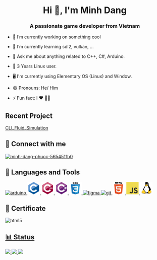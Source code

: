 <h1 align="center">Hi 👋, I'm Minh Dang</h1>
<h3 align="center">A passionate game developer from Vietnam</h3>

- 🔭 I’m currently working on something cool

- 🌱 I’m currently learning sdl2, vulkan, ...

- 💬 Ask me about anything related to C++, C#, Arduino.

- 🐧 3 Years Linux user.

- 🖥️ I'm currently using Elementary OS (Linux) and Window.

- 😄 Pronouns: He/ Him

- ⚡ Fun fact: I ❤️ 🧑‍🍳

## Recent Project
[CLI_Fluid_Simulation](https://github.com/minhdangphuoc/CLI_Fluid_Simulation)

## 🔗 Connect with me

<p align="left">
<a href="https://linkedin.com/in/minh-dang-phuoc-5654511b0" target="blank"><img align="center" src="https://raw.githubusercontent.com/rahuldkjain/github-profile-readme-generator/master/src/images/icons/Social/linked-in-alt.svg" alt="minh-dang-phuoc-5654511b0" height="30" width="40" /></a>
</p>

## 🧰 Languages and Tools

<p align="left"> <a href="https://www.arduino.cc/" target="_blank" rel="noreferrer"> <img src="https://cdn.worldvectorlogo.com/logos/arduino-1.svg" alt="arduino" width="40" height="40"/> </a> <a href="https://www.cprogramming.com/" target="_blank" rel="noreferrer"> <img src="https://raw.githubusercontent.com/devicons/devicon/master/icons/c/c-original.svg" alt="c" width="40" height="40"/> </a> <a href="https://www.w3schools.com/cpp/" target="_blank" rel="noreferrer"> <img src="https://raw.githubusercontent.com/devicons/devicon/master/icons/cplusplus/cplusplus-original.svg" alt="cplusplus" width="40" height="40"/> </a> <a href="https://www.w3schools.com/cs/" target="_blank" rel="noreferrer"> <img src="https://raw.githubusercontent.com/devicons/devicon/master/icons/csharp/csharp-original.svg" alt="csharp" width="40" height="40"/> </a> <a href="https://www.w3schools.com/css/" target="_blank" rel="noreferrer"> <img src="https://raw.githubusercontent.com/devicons/devicon/master/icons/css3/css3-original-wordmark.svg" alt="css3" width="40" height="40"/> </a> <a href="https://www.figma.com/" target="_blank" rel="noreferrer"> <img src="https://www.vectorlogo.zone/logos/figma/figma-icon.svg" alt="figma" width="40" height="40"/> </a> <a href="https://git-scm.com/" target="_blank" rel="noreferrer"> <img src="https://www.vectorlogo.zone/logos/git-scm/git-scm-icon.svg" alt="git" width="40" height="40"/> </a> <a href="https://www.w3.org/html/" target="_blank" rel="noreferrer"> <img src="https://raw.githubusercontent.com/devicons/devicon/master/icons/html5/html5-original-wordmark.svg" alt="html5" width="40" height="40"/> </a> <a href="https://developer.mozilla.org/en-US/docs/Web/JavaScript" target="_blank" rel="noreferrer"> <img src="https://raw.githubusercontent.com/devicons/devicon/master/icons/javascript/javascript-original.svg" alt="javascript" width="40" height="40"/> </a> <a href="https://www.linux.org/" target="_blank" rel="noreferrer"> <img src="https://raw.githubusercontent.com/devicons/devicon/master/icons/linux/linux-original.svg" alt="linux" width="40" height="40"/> </a> </p>

## 📄 Certificate
<img src="https://user-images.githubusercontent.com/37279565/143661042-7422f7a3-aaa7-4f58-8a0f-fe7fa23ca12a.png" alt="html5" width="405" height="301"/> </a> <a href="https://developer.mozilla.org/en-US/docs/Web/JavaScript" target="_blank" rel="noreferrer">

## 📊 Status

![](https://github-readme-stats.vercel.app/api/top-langs/?username=minhdangphuoc&langs_count=10&theme=dracula&layout=compact)
![](https://github-readme-stats.vercel.app/api?username=minhdangphuoc&show_icons=true&theme=dracula)
![](https://github-profile-summary-cards.vercel.app/api/cards/profile-details?username=minhdangphuoc&theme=dracula)




